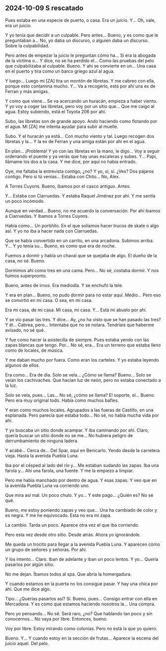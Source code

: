 ## 2024-10-09 S rescatado

Pues estaba en una especie de puerto, o casa. Era un juicio. Y... Oh, vale, era un juicio.

Y yo tenía que decidir a un culpable. Pero antes... Bueno, y es como que le preguntaban a... No, yo daba un discurso, o alguien daba un discurso. Sobre la culpabilidad.

Pero antes de empezar la juicio le preguntan cómo ha... Si era la abogada de la víctima o... Y dice, no se ha perdido el... Como las pruebas del pelo que culpabilizaba al culpable. Bueno. Y ahí se convierte en un... Una casa en el puerto y tira como un barco griego azul al agua.

Y luego... Luego mi [ZA] tira un montón de libretas. Y me cabreo con ella, porque esto contamina mucho. Y... Va a recogerlo, está por ahí una ex de Ferran y más amigas.

Y como que viene... Se va acercando un huracán, empieza a haber viento. Y yo voy a coger las libretas, pero voy por un sitio que... Que me caigo al agua. Estoy subiendo, está el Toyota 206 por ahí.

Subo, las libretas son de grande apoyo. Ando haciendo como flotando por el agua. Mi [ZA] me intenta ayudar para subir al muelle.

Subo. Y el huracán ya está... Con mucho viento y tal. Luego recogen dos libretas y la... Y la ex de Ferran y una amiga están por ahí en el agua.

En plan... ¡Problema! Y yo con las libretas en la mano, le digo... Voy a seguir ordenando el puente y ya verás que hay unas escaleras y subes. Y... Papi, llámame los dos a la casa. Y me dice, por aquí no había entrado.

Oye, me faltaba la entrevista contigo, ¿no? Y yo, sí, sí. ¿Ves? Dos pájaros contigo. Pero si tú venías... Estaba con Chito... No, Alex.

A Torres Cuyons. Bueno, íbamos por el casco antiguo. Antes.

Y... Estaba con Ciarruedas. Y estaba Raquel Jiménez por ahí. Y me sentía un poco incómodo.

Aunque en verdad... Bueno, no me acuerdo la conversación. Por ahí íbamos a Ciarruedas. Y íbamos a Torres Cuyons.

Había como... Un portiñito. En el que solíamos hacer trucos de skate o algo así. Y yo no iba a hacer nada con Ciarruedas.

Que se había convertido en un carrito, en una arcadona. Subimos arriba. Y... Y yo tenía su... Bueno, es como que era de noche.

Fuemos a dormir y había un chaval que se quejaba de algo. El dueño de la casa, no sé. Bueno.

Dormimos ahí como tres en una cama. Pero... No sé, costaba dormir. Y nos fuimos superpronto.

Bueno, antes de irnos. Era mediodía. Y se enchufó la tele.

Y era en plan... Bueno, no pudo dormir para no estar aquí. Medio... Pero eso se convirtió en mi casa. O sea, en mi casa.

Era mi casa, de mi casa. Mi casa, mi casa. Y... Está mi abuelo por ahí.

Y se vio pasar las tres. Y dice... Ay, ¿no ha visto que se han pasado las tres? Y él... Cabrea, pero... Intentaba que no se notara. Tendríais que haberme avisado, no sé qué.

Y fue como hacer la asistecilla de siempre. Pues estaba yendo con las zapas blancas que tengo. Por... No sé, era... Era un terreno que estaba lleno como de locales, de música.

Y me daban mucho por fuera. Como eran los carteles. Y yo estaba leyendo algunos de ellos.

Era como... Era de día. Solo se veía... ¿Cómo se llama? Bueno... Solo se veían los cachivaches. Que hacían luz de neón, pero no estaba conectado a la luz.

Solo se veía, pues... Las... No sé, ¿cómo se llama? El soporte, el... Bueno. Pero era muy original todo. Había como muchos bafles.

Y eran como muchos locales. Agrupados a las fueras de Castillo, en una esplanada. Pero parecía que estaba todo... No sé, no había mucha vida por ahí.

Y yo buscaba un sitio donde acampar. Y iba caminando por ahí. Claro, quería buscar un sitio donde no se me... No hubiera peligro de derrumbamiento de ninguna ladera.

Y acabé... Cerca de... Del Spar, aquí en Benicarlo. Yendo desde la carretera vieja. Hasta la avenida Puebla Luna.

Iba por el césped al lado del río y... Me estaban sudando las zapas. Iba una farola y... Ahí una farola, una fuente. Y me la empiezo a limpiar.

Pero me había manchado por dentro de agua. Y esas zapas. Y veo que en la avenida Puebla Luna va corriendo uno.

Que mira así mal. Un poco chulo. Y yo... Y este pago... ¿Quién es? No sé qué.

Bueno, me estoy poniendo zapas y veo que... Una ha cambiado de color y es negra. Y me he equivocado. Esta no era mi zapa.

La cambio. Tarda un poco. Aparece otra vez el que iba corriendo.

Pero esta vez desde otro sitio. Desde atrás. Ahora yo ignorándole.

Me queda un trocito para llegar a la avenida Puebla Luna. Y aparecen como un grupo de señores y señoras. Por ahí.

Y los intento... Claro. Iban de adelante y iban un poco lentos. Y yo... Quería pasarlos por algún sitio.

No me dejan. Íbamos todos al spa. Que abría la homergadura.

Y cuando estamos en la puerta no los consigue pasar. Y hay una chica por ahí. Que me dice algo.

Tipo... ¿Querías pasarlos así? Sí. Bueno, pues... Consigo entrar con ella en Mercadona. Y es como que estamos haciendo nosotros la... Una compra.

Pero yo pensando... No sé. Será raro, ¿no? Que hablando tan poco y sin conocernos... No vaya por libre. Entonces, bueno.

Voy por libre. Estoy mirando como colonias. Pero no está la que yo quiero.

Bueno. Y... Y cuando estoy en la sección de frutas... Aparece la escena del juicio aquel. Del pelo.


